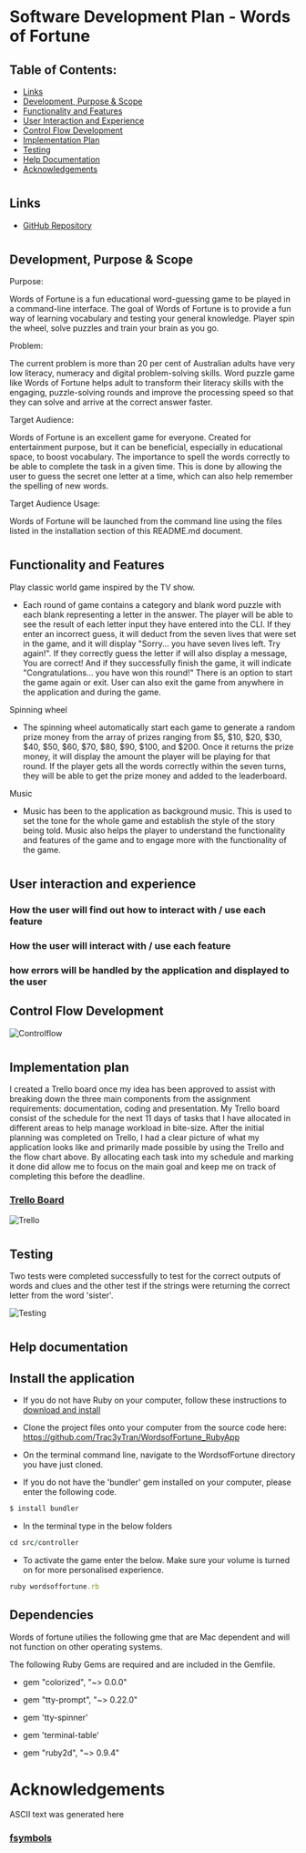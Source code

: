 
# Software Development Plan - Words of Fortune 

 ## Table of Contents:  
- [Links](#Links)  
- [Development, Purpose & Scope](#Development-purpose-scope)  
- [Functionality and Features](#Functionality-and-Features)  
- [User Interaction and Experience](#User-interaction-and-experience)  
- [Control Flow Development](#Control-flow-development)  
- [Implementation Plan](#Implementation-Plan)  
- [Testing](#Testing)
- [Help Documentation](#help-documentation) 
- [Acknowledgements](#Acknowledgements) 

#

## Links

* [GitHub Repository](https://github.com/Trac3yTran)


#

## Development, Purpose & Scope

Purpose: 

Words of Fortune is a fun educational word-guessing game to be played in a command-line interface. The goal of Words of Fortune is to provide a fun way of learning vocabulary and testing your general knowledge. Player spin the wheel, solve puzzles and train your brain as you go. 

Problem: 

The current problem is more than 20 per cent of Australian adults have very low literacy, numeracy and digital problem-solving skills. Word puzzle game like Words of Fortune helps adult to transform their literacy skills with the engaging, puzzle-solving rounds and improve the processing speed so that they can solve and arrive at the correct answer faster. 

Target Audience:

Words of Fortune is an excellent game for everyone. Created for entertainment purpose, but it can be beneficial, especially in educational space, to boost vocabulary. The importance to spell the words correctly to be able to complete the task in a given time. This is done by allowing the user to guess the secret one letter at a time, which can also help remember the spelling of new words.

Target Audience Usage:

Words of Fortune will be launched from the command line using the files listed in the installation section of this README.md document. 


#

## Functionality and Features

Play classic world game inspired by the TV show. 

- Each round of game contains a category and blank word puzzle with each blank representing a letter in the answer. The player will be able to see the result of each letter input they have entered into the CLI. If they enter an incorrect guess, it will deduct from the seven lives that were set in the game, and it will display "Sorry... you have seven lives left. Try again!". If they correctly guess the letter if will also display a message, You are correct! And if they successfully finish the game, it will indicate "Congratulations... you have won this round!" There is an option to start the game again or exit. User can also exit the game from anywhere in the application and during the game. 

Spinning wheel

-   The spinning wheel automatically start each game to generate a random prize money from the array of prizes ranging from $5, $10, $20, $30, $40, $50, $60, $70, $80, $90, $100, and $200. Once it returns the prize money, it will display the amount the player will be playing for that round. If the player gets all the words correctly within the seven turns, they will be able to get the prize money and added to the leaderboard. 
 
Music

- Music has been to the application as background music. This is used to set the tone for the whole game and establish the style of the story being told. Music also helps the player to understand the functionality and features of the game and to engage more with the functionality of the game. 

#

## User interaction and experience

### How the user will find out how to interact with / use each feature

### How the user will interact with / use each feature

### how errors will be handled by the application and displayed to the user


## Control Flow Development

![Controlflow](./doc/screenshots/Diagram.png)

#

## Implementation plan

I created a Trello board once my idea has been approved to assist with breaking down the three main components from the assignment requirements:  documentation, coding and presentation. My Trello board consist of the schedule for the next 11 days of tasks that I have allocated in different areas to help manage workload in bite-size. After the initial planning was completed on Trello, I had a clear picture of what my application looks like and primarily made possible by using the Trello and the flow chart above. By allocating each task into my schedule and marking it done did allow me to focus on the main goal and keep me on track of completing this before the deadline. 

### [Trello Board](https://trello.com/b/HXjd9mhc/wordsoffortuneterminal-app)


![Trello](./doc/screenshots/Trello.png)

#

## Testing 

Two tests were completed successfully to test for the correct outputs of words and clues and the other test if the strings were returning the correct letter from the word 'sister'.

![Testing](./doc/screenshots/testing.png)

#
## Help documentation

## Install the application

- If you do not have Ruby on your computer, follow these instructions to [download and install](https://www.ruby-lang.org/en/documentation/installation/)

- Clone the project files onto your computer from the source code here: https://github.com/Trac3yTran/WordsofFortune_RubyApp

- On the terminal command line, navigate to the WordsofFortune directory you have just cloned.
- If you do not have the 'bundler' gem installed on your computer, please enter the following code.
 
```ruby
$ install bundler
```
- In the terminal type in the below folders 

```ruby
cd src/controller
```
- To activate the game enter the below. Make sure your volume is turned on for more personalised experience. 


```ruby
ruby wordsoffortune.rb
```

## Dependencies 

Words of fortune utilies the following gme that are  Mac dependent and will not function on other operating systems.

The following Ruby Gems are required and are included in the Gemfile.

- gem "colorized", "~> 0.0.0"

- gem "tty-prompt", "~> 0.22.0"

- gem 'tty-spinner'

- gem 'terminal-table'

- gem "ruby2d", "~> 0.9.4"

#

# Acknowledgements

ASCII text was generated here

### [fsymbols](https://fsymbols.com/generators/carty/)

